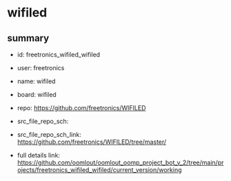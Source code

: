 # wifiled
 
## summary 
* id: freetronics_wifiled_wifiled
* user: freetronics
* name: wifiled
* board: wifiled
* repo: https://github.com/freetronics/WIFILED



* src_file_repo_sch: 
* src_file_repo_sch_link: https://github.com/freetronics/WIFILED/tree/master/
* full details link: https://github.com/oomlout/oomlout_oomp_project_bot_v_2/tree/main/projects/freetronics_wifiled_wifiled/current_version/working  








